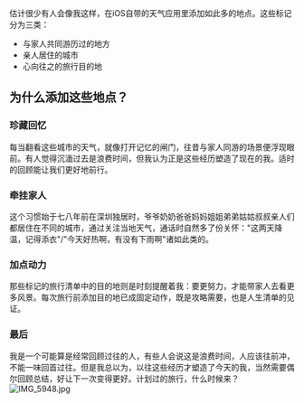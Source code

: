 估计很少有人会像我这样，在iOS自带的天气应用里添加如此多的地点。这些标记分为三类：
- 与家人共同游历过的地方
- 亲人居住的城市
- 心向往之的旅行目的地

## 为什么添加这些地点？

### 珍藏回忆
每当翻看这些城市的天气，就像打开记忆的闸门，往昔与家人同游的场景便浮现眼前。有人觉得沉湎过去是浪费时间，但我认为正是这些经历塑造了现在的我。适时的回顾能让我们更好地前行。

### 牵挂家人
这个习惯始于七八年前在深圳独居时，爷爷奶奶爸爸妈妈姐姐弟弟姑姑叔叔亲人们都居住在不同的城市，通过关注当地天气，通话时自然多了份关怀："这两天降温，记得添衣"/"今天好热啊，有没有下雨啊"诸如此类的。

### 加点动力
那些标记的旅行清单中的目的地则是时刻提醒着我：要更努力，才能带家人去看更多风景。每次旅行前添加目的地已成固定动作，既是攻略需要，也是人生清单的见证。

### 最后
我是一个可能算是经常回顾过往的人，有些人会说这是浪费时间，人应该往前冲，不能一味回首过往。但是我总以为，以往这些经历才塑造了今天的我，当然需要偶尔回顾总结，好让下一次变得更好。计划过的旅行，什么时候来？
![IMG_5948.jpg](https://img.picui.cn/free/2025/04/20/6805094a1742c.jpg)